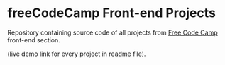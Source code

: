 # freeCodeCamp Front-end Projects

Repository containing source code of all projects from <a href="https://www.freecodecamp.org">Free Code Camp</a> front-end section.

(live demo link for every project in readme file).
